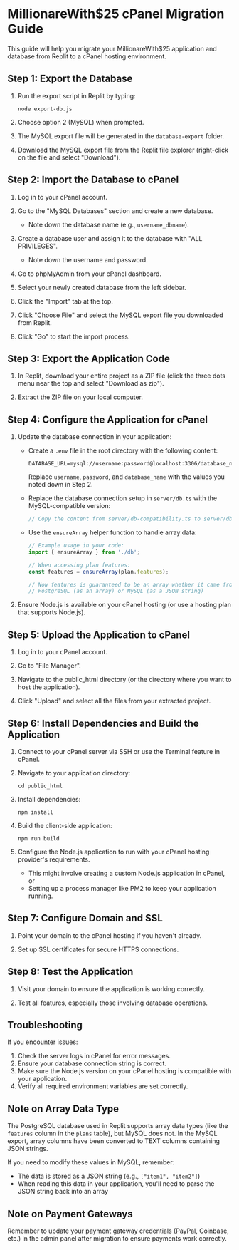 # MillionareWith$25 cPanel Migration Guide

This guide will help you migrate your MillionareWith$25 application and database from Replit to a cPanel hosting environment.

## Step 1: Export the Database

1. Run the export script in Replit by typing:
   ```
   node export-db.js
   ```

2. Choose option 2 (MySQL) when prompted.

3. The MySQL export file will be generated in the `database-export` folder.

4. Download the MySQL export file from the Replit file explorer (right-click on the file and select "Download").

## Step 2: Import the Database to cPanel

1. Log in to your cPanel account.

2. Go to the "MySQL Databases" section and create a new database.
   - Note down the database name (e.g., `username_dbname`).

3. Create a database user and assign it to the database with "ALL PRIVILEGES".
   - Note down the username and password.

4. Go to phpMyAdmin from your cPanel dashboard.

5. Select your newly created database from the left sidebar.

6. Click the "Import" tab at the top.

7. Click "Choose File" and select the MySQL export file you downloaded from Replit.

8. Click "Go" to start the import process.

## Step 3: Export the Application Code

1. In Replit, download your entire project as a ZIP file (click the three dots menu near the top and select "Download as zip").

2. Extract the ZIP file on your local computer.

## Step 4: Configure the Application for cPanel

1. Update the database connection in your application:

   - Create a `.env` file in the root directory with the following content:
     ```
     DATABASE_URL=mysql://username:password@localhost:3306/database_name
     ```
     Replace `username`, `password`, and `database_name` with the values you noted down in Step 2.

   - Replace the database connection setup in `server/db.ts` with the MySQL-compatible version:
     
     ```typescript
     // Copy the content from server/db-compatibility.ts to server/db.ts
     ```
     
   - Use the `ensureArray` helper function to handle array data:
     
     ```typescript
     // Example usage in your code:
     import { ensureArray } from './db';
     
     // When accessing plan features:
     const features = ensureArray(plan.features);
     
     // Now features is guaranteed to be an array whether it came from 
     // PostgreSQL (as an array) or MySQL (as a JSON string)
     ```

2. Ensure Node.js is available on your cPanel hosting (or use a hosting plan that supports Node.js).

## Step 5: Upload the Application to cPanel

1. Log in to your cPanel account.

2. Go to "File Manager".

3. Navigate to the public_html directory (or the directory where you want to host the application).

4. Click "Upload" and select all the files from your extracted project.

## Step 6: Install Dependencies and Build the Application

1. Connect to your cPanel server via SSH or use the Terminal feature in cPanel.

2. Navigate to your application directory:
   ```
   cd public_html
   ```

3. Install dependencies:
   ```
   npm install
   ```

4. Build the client-side application:
   ```
   npm run build
   ```

5. Configure the Node.js application to run with your cPanel hosting provider's requirements.
   - This might involve creating a custom Node.js application in cPanel, or
   - Setting up a process manager like PM2 to keep your application running.

## Step 7: Configure Domain and SSL

1. Point your domain to the cPanel hosting if you haven't already.

2. Set up SSL certificates for secure HTTPS connections.

## Step 8: Test the Application

1. Visit your domain to ensure the application is working correctly.

2. Test all features, especially those involving database operations.

## Troubleshooting

If you encounter issues:

1. Check the server logs in cPanel for error messages.
2. Ensure your database connection string is correct.
3. Make sure the Node.js version on your cPanel hosting is compatible with your application.
4. Verify all required environment variables are set correctly.

## Note on Array Data Type

The PostgreSQL database used in Replit supports array data types (like the `features` column in the `plans` table), but MySQL does not. In the MySQL export, array columns have been converted to TEXT columns containing JSON strings. 

If you need to modify these values in MySQL, remember:
- The data is stored as a JSON string (e.g., `["item1", "item2"]`)
- When reading this data in your application, you'll need to parse the JSON string back into an array

## Note on Payment Gateways

Remember to update your payment gateway credentials (PayPal, Coinbase, etc.) in the admin panel after migration to ensure payments work correctly.